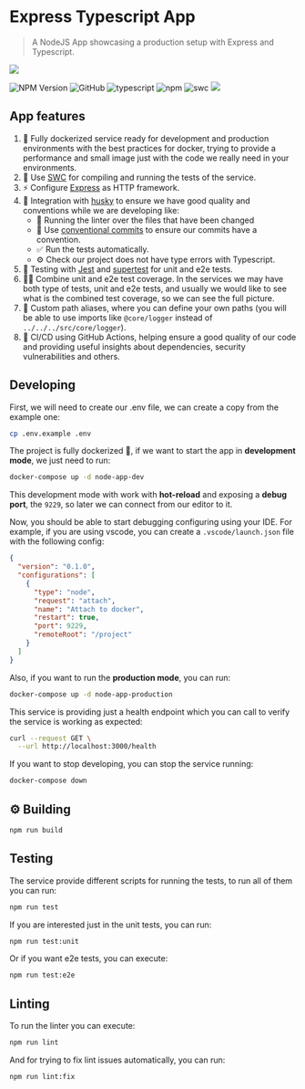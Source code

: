 # Express Typescript App

> A NodeJS App showcasing a production setup with Express and Typescript.

![](https://upload.wikimedia.org/wikipedia/commons/thumb/d/d9/Node.js_logo.svg/200px-Node.js_logo.svg.png)

![NPM Version](https://img.shields.io/node/v/passport.svg) ![GitHub](https://img.shields.io/github/license/mashape/apistatus.svg) ![typescript](https://img.shields.io/badge/typescript-5.x-blue.svg) ![npm](https://img.shields.io/badge/npm-10.x-red.svg) ![swc](https://img.shields.io/badge/Compiler-SWC_-orange.svg) ![](https://img.shields.io/badge/Dockerized%20%F0%9F%90%B3/_-blue.svg)

## App features

1. 🐳 Fully dockerized service ready for development and production environments with the best practices for docker, trying to provide a performance and small image just with the code we really need in your environments.
2. 👷 Use [SWC](https://swc.rs/) for compiling and running the tests of the service.
3. ⚡️ Configure [Express](https://expressjs.com/) as HTTP framework.
4. 🐶 Integration with [husky](https://typicode.github.io/husky/) to ensure we have good quality and conventions while we are developing like:
   - 💅 Running the linter over the files that have been changed
   - 💬 Use [conventional commits](https://www.conventionalcommits.org/en/v1.0.0/) to ensure our commits have a convention.
   - ✅ Run the tests automatically.
   - ⚙️ Check our project does not have type errors with Typescript.
5. 🧪 Testing with [Jest](https://jestjs.io/es-ES/) and [supertest](https://github.com/ladjs/supertest) for unit and e2e tests.
6. 🤜🤛 Combine unit and e2e test coverage. In the services we may have both type of tests, unit and e2e tests, and usually we would like to see what is the combined test coverage, so we can see the full picture.
7. 📌 Custom path aliases, where you can define your own paths (you will be able to use imports like `@core/logger` instead of `../../../src/core/logger`).
8. 🚀 CI/CD using GitHub Actions, helping ensure a good quality of our code and providing useful insights about dependencies, security vulnerabilities and others.

## Developing

First, we will need to create our .env file, we can create a copy from the example one:

```bash
cp .env.example .env
```

The project is fully dockerized 🐳, if we want to start the app in **development mode**, we just need to run:

```bash
docker-compose up -d node-app-dev
```

This development mode with work with **hot-reload** and exposing a **debug port**, the `9229`, so later we can connect from our editor to it.

Now, you should be able to start debugging configuring using your IDE. For example, if you are using vscode, you can create a `.vscode/launch.json` file with the following config:

```json
{
  "version": "0.1.0",
  "configurations": [
    {
      "type": "node",
      "request": "attach",
      "name": "Attach to docker",
      "restart": true,
      "port": 9229,
      "remoteRoot": "/project"
    }
  ]
}
```

Also, if you want to run the **production mode**, you can run:

```bash
docker-compose up -d node-app-production
```

This service is providing just a health endpoint which you can call to verify the service is working as expected:

```bash
curl --request GET \
  --url http://localhost:3000/health
```

If you want to stop developing, you can stop the service running:

```bash
docker-compose down
```

## ⚙️ Building

```bash
npm run build
```

## Testing

The service provide different scripts for running the tests, to run all of them you can run:

```bash
npm run test
```

If you are interested just in the unit tests, you can run:

```bash
npm run test:unit
```

Or if you want e2e tests, you can execute:

```bash
npm run test:e2e
```

## Linting

To run the linter you can execute:

```bash
npm run lint
```

And for trying to fix lint issues automatically, you can run:

```bash
npm run lint:fix
```
